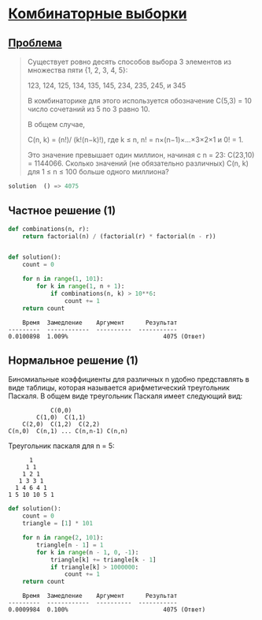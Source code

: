 # [Комбинаторные выборки](TODO)
## [Проблема](https://euler.jakumo.org/problems/view/53.html)


>Существует ровно десять способов выбора 3 элементов из множества пяти {1, 2, 3, 4, 5}:
>
>   123, 124, 125, 134, 135, 145, 234, 235, 245, и 345
>
>В комбинаторике для этого используется обозначение C(5,3) = 10 число сочетаний из 5 по 3 равно 10.
>
>В общем случае,
>
>C(n, k) = (n!)/ (k!(n−k)!), где k ≤ n, n! = n×(n−1)×...×3×2×1 и 0! = 1.
>
>Это значение превышает один миллион, начиная с n = 23: C(23,10) = 1144066.
>Cколько значений (не обязательно различных)  C(n, k) для 1 ≤ n ≤ 100 больше одного миллиона?
          

``` python
solution  () => 4075
```

## Частное решение (1)

```python
def combinations(n, r):
    return factorial(n) / (factorial(r) * factorial(n - r))


def solution():
    count = 0

    for n in range(1, 101):
        for k in range(1, n + 1):
            if combinations(n, k) > 10**6:
                count += 1
    return count
```
```text
    Время  Замедление    Аргумент      Результат
---------  ------------  ----------  -----------
0.0100898  1.009%                           4075 (Ответ)
```
## Нормальное решение (1)

Биномиальные коэффициенты для различных n удобно представлять в виде таблицы, которая называется арифметический треугольник Паскаля.
В общем виде треугольник Паскаля имеет следующий вид:
```text
            C(0,0)
        C(1,0)  C(1,1)
    C(2,0)  C(1,2)  C(2,2)
C(n,0)  C(n,1) ... C(n,n-1) C(n,n)
```

Треугольник паскаля для n = 5:
```text
      1
     1 1
    1 2 1
   1 3 3 1
  1 4 6 4 1
1 5 10 10 5 1
```
```python
def solution():
    count = 0
    triangle = [1] * 101

    for n in range(2, 101):
        triangle[n - 1] = 1
        for k in range(n - 1, 0, -1):
            triangle[k] += triangle[k - 1]
            if triangle[k] > 1000000:
                count += 1
    return count
```
```text
    Время  Замедление    Аргумент      Результат
---------  ------------  ----------  -----------
0.0009984  0.100%                           4075 (Ответ)
```